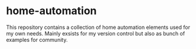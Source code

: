 # home-automation
This repository contains a collection of home automation elements used for my own needs. Mainly exsists for my version control but also as bunch of examples for community.
